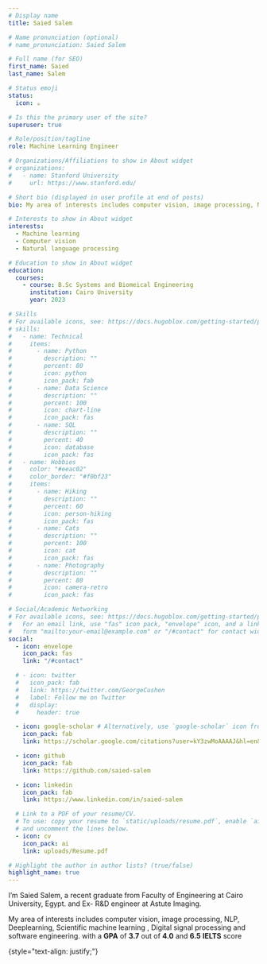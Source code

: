 ```yaml
---
# Display name
title: Saied Salem

# Name pronunciation (optional)
# name_pronunciation: Saied Salem

# Full name (for SEO)
first_name: Saied
last_name: Salem

# Status emoji
status:
  icon: ☕️

# Is this the primary user of the site?
superuser: true

# Role/position/tagline
role: Machine Learning Engineer

# Organizations/Affiliations to show in About widget
# organizations:
#   - name: Stanford University
#     url: https://www.stanford.edu/

# Short bio (displayed in user profile at end of posts)
bio: My area of interests includes computer vision, image processing, NLP, Deeplearning, Scientific machine learning , Digital signal processing and software engineering.

# Interests to show in About widget
interests:
  - Machine learning
  - Computer vision
  - Natural language processing

# Education to show in About widget
education:
  courses:
    - course: B.Sc Systems and Biomeical Engineering
      institution: Cairo University
      year: 2023

# Skills
# For available icons, see: https://docs.hugoblox.com/getting-started/page-builder/#icons
# skills:
#   - name: Technical
#     items:
#       - name: Python
#         description: ""
#         percent: 80
#         icon: python
#         icon_pack: fab
#       - name: Data Science
#         description: ""
#         percent: 100
#         icon: chart-line
#         icon_pack: fas
#       - name: SQL
#         description: ""
#         percent: 40
#         icon: database
#         icon_pack: fas
#   - name: Hobbies
#     color: "#eeac02"
#     color_border: "#f0bf23"
#     items:
#       - name: Hiking
#         description: ""
#         percent: 60
#         icon: person-hiking
#         icon_pack: fas
#       - name: Cats
#         description: ""
#         percent: 100
#         icon: cat
#         icon_pack: fas
#       - name: Photography
#         description: ""
#         percent: 80
#         icon: camera-retro
#         icon_pack: fas

# Social/Academic Networking
# For available icons, see: https://docs.hugoblox.com/getting-started/page-builder/#icons
#   For an email link, use "fas" icon pack, "envelope" icon, and a link in the
#   form "mailto:your-email@example.com" or "/#contact" for contact widget.
social:
  - icon: envelope
    icon_pack: fas
    link: "/#contact"

  # - icon: twitter
  #   icon_pack: fab
  #   link: https://twitter.com/GeorgeCushen
  #   label: Follow me on Twitter
  #   display:
  #     header: true

  - icon: google-scholar # Alternatively, use `google-scholar` icon from `ai` icon pack
	icon_pack: fab
	link: https://scholar.google.com/citations?user=kY3zwMoAAAAJ&hl=en&oi=sra

  - icon: github
    icon_pack: fab
    link: https://github.com/saied-salem

  - icon: linkedin
    icon_pack: fab
    link: https://www.linkedin.com/in/saied-salem

  # Link to a PDF of your resume/CV.
  # To use: copy your resume to `static/uploads/resume.pdf`, enable `ai` icons in `params.yaml`,
  # and uncomment the lines below.
  - icon: cv
    icon_pack: ai
    link: uploads/Resume.pdf

# Highlight the author in author lists? (true/false)
highlight_name: true
---
```


I’m Saied Salem, a recent graduate from Faculty of Engineering at Cairo University, Egypt. and Ex- R&D engineer at Astute Imaging.

My area of interests includes computer vision, image processing, NLP, Deeplearning, Scientific machine learning , Digital signal processing and software engineering. with a **GPA** of **3.7** out of **4.0** and **6.5** **IELTS** score

{style="text-align: justify;"}
